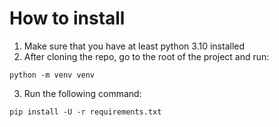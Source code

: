 # How to install
1. Make sure that you have at least python 3.10 installed
2. After cloning the repo, go to the root of the project and run:
```shell
python -m venv venv
```

3. Run the following command:
```shell
pip install -U -r requirements.txt
```


